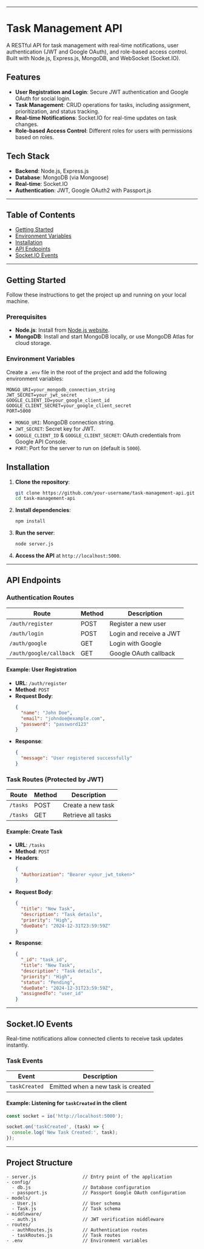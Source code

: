 
---

# Task Management API

A RESTful API for task management with real-time notifications, user authentication (JWT and Google OAuth), and role-based access control. Built with Node.js, Express.js, MongoDB, and WebSocket (Socket.IO).

## Features

- **User Registration and Login**: Secure JWT authentication and Google OAuth for social login.
- **Task Management**: CRUD operations for tasks, including assignment, prioritization, and status tracking.
- **Real-time Notifications**: Socket.IO for real-time updates on task changes.
- **Role-based Access Control**: Different roles for users with permissions based on roles.

## Tech Stack

- **Backend**: Node.js, Express.js
- **Database**: MongoDB (via Mongoose)
- **Real-time**: Socket.IO
- **Authentication**: JWT, Google OAuth2 with Passport.js

---

## Table of Contents

- [Getting Started](#getting-started)
- [Environment Variables](#environment-variables)
- [Installation](#installation)
- [API Endpoints](#api-endpoints)
- [Socket.IO Events](#socketio-events)


---

## Getting Started

Follow these instructions to get the project up and running on your local machine.

### Prerequisites

- **Node.js**: Install from [Node.js website](https://nodejs.org/).
- **MongoDB**: Install and start MongoDB locally, or use MongoDB Atlas for cloud storage.

### Environment Variables

Create a `.env` file in the root of the project and add the following environment variables:

```env
MONGO_URI=your_mongodb_connection_string
JWT_SECRET=your_jwt_secret
GOOGLE_CLIENT_ID=your_google_client_id
GOOGLE_CLIENT_SECRET=your_google_client_secret
PORT=5000
```

- `MONGO_URI`: MongoDB connection string.
- `JWT_SECRET`: Secret key for JWT.
- `GOOGLE_CLIENT_ID` & `GOOGLE_CLIENT_SECRET`: OAuth credentials from Google API Console.
- `PORT`: Port for the server to run on (default is `5000`).

## Installation

1. **Clone the repository**:
   ```bash
   git clone https://github.com/your-username/task-management-api.git
   cd task-management-api
   ```

2. **Install dependencies**:
   ```bash
   npm install
   ```

3. **Run the server**:
   ```bash
   node server.js
   ```

4. **Access the API** at `http://localhost:5000`.

---

## API Endpoints

### Authentication Routes

| Route                  | Method | Description                           |
|------------------------|--------|---------------------------------------|
| `/auth/register`       | POST   | Register a new user                  |
| `/auth/login`          | POST   | Login and receive a JWT              |
| `/auth/google`         | GET    | Login with Google                    |
| `/auth/google/callback`| GET    | Google OAuth callback                |

#### Example: User Registration
- **URL**: `/auth/register`
- **Method**: `POST`
- **Request Body**:
  ```json
  {
    "name": "John Doe",
    "email": "johndoe@example.com",
    "password": "password123"
  }
  ```
- **Response**:
  ```json
  {
    "message": "User registered successfully"
  }
  ```

### Task Routes (Protected by JWT)

| Route          | Method | Description                           |
|----------------|--------|---------------------------------------|
| `/tasks`       | POST   | Create a new task                    |
| `/tasks`       | GET    | Retrieve all tasks                   |

#### Example: Create Task
- **URL**: `/tasks`
- **Method**: `POST`
- **Headers**:
  ```json
  {
    "Authorization": "Bearer <your_jwt_token>"
  }
  ```
- **Request Body**:
  ```json
  {
    "title": "New Task",
    "description": "Task details",
    "priority": "High",
    "dueDate": "2024-12-31T23:59:59Z"
  }
  ```
- **Response**:
  ```json
  {
    "_id": "task_id",
    "title": "New Task",
    "description": "Task details",
    "priority": "High",
    "status": "Pending",
    "dueDate": "2024-12-31T23:59:59Z",
    "assignedTo": "user_id"
  }
  ```

---

## Socket.IO Events

Real-time notifications allow connected clients to receive task updates instantly.

### Task Events

| Event         | Description                                       |
|---------------|---------------------------------------------------|
| `taskCreated` | Emitted when a new task is created                |

#### Example: Listening for `taskCreated` in the client

```javascript
const socket = io('http://localhost:5000');

socket.on('taskCreated', (task) => {
  console.log('New Task Created:', task);
});
```

---

## Project Structure

```
- server.js                 // Entry point of the application
- config/
  - db.js                   // Database configuration
  - passport.js             // Passport Google OAuth configuration
- models/
  - User.js                 // User schema
  - Task.js                 // Task schema
- middleware/
  - auth.js                 // JWT verification middleware
- routes/
  - authRoutes.js           // Authentication routes
  - taskRoutes.js           // Task routes
- .env                      // Environment variables
```

